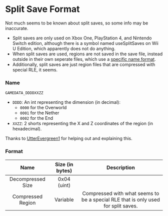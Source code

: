 # Split Save Format
Not much seems to be known about split saves, so some info may be inaccurate.   

- Split saves are only used on Xbox One, PlayStation 4, and Nintendo Switch edition, although there is a symbol named useSplitSaves on Wii U Edition, which apparently does not do anything. 
- When split saves are used, regions are not saved in the save file, instead outside in their own seperate files, which use a [specific name format](#name).
- Additionally, split saves are just region files that are compressed with special RLE, it seems.

### Name

`GAMEDATA_DDDDXXZZ`
- `DDDD`: An int representing the dimension (in decimal):
  - `0000` for the Overworld
  - `0001` for the Nether
  - `0002` for the End
- `XXZZ`: 2 shorts representing the X and Z coordinates of the region (in hexadecimal).


Thanks to [UtterEvergreen1](https://github.com/UtterEvergreen1) for helping out and explaining this.

### Format
| Name | Size (in bytes) | Description |
| :-:|:-:|:-:|
| Decompressed Size | 0x04 (uint) | |
| Compressed Region | Variable | Compressed with what seems to be a special RLE that is only used for split saves. |
